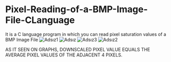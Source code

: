 # Pixel-Reading-of-a-BMP-Image-File-CLanguage
It is a C language program in which you can read pixel saturation values of a BMP Image File
![Adsız1](https://user-images.githubusercontent.com/106681642/177028885-b4980ec4-a917-4e38-aa55-aa0d14c90f42.png)
![Adsız](https://user-images.githubusercontent.com/106681642/177028890-6bfbb87c-e741-4fdd-96e6-6e86c572caf5.png)
![Adsız3](https://user-images.githubusercontent.com/106681642/177028905-d55a1fe5-178a-4d34-b294-547589cb9e40.png)
![Adsız2](https://user-images.githubusercontent.com/106681642/177028906-9ee68abb-7048-471c-8c06-0b01586e242d.png)

AS IT SEEN ON GRAPHS, DOWNSCALED PIXEL VALUE EQUALS THE AVERAGE PIXEL VALUES OF THE ADJACENT 4 PIXELS. 
